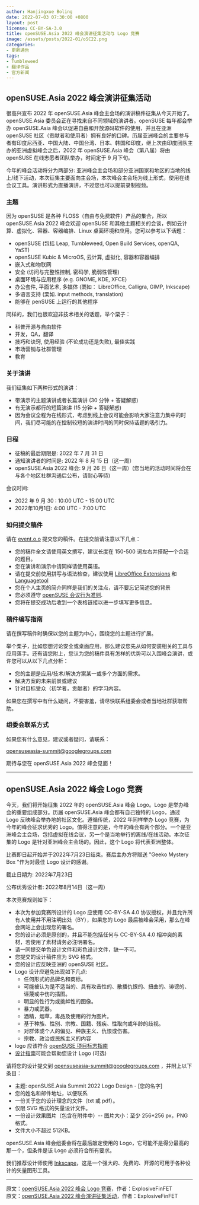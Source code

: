 ```yaml
---
author: Hanjingxue Boling
date: 2022-07-03 07:30:00 +0800
layout: post
license: CC-BY-SA-3.0
title: openSUSE.Asia 2022 峰会演讲征集活动与 Logo 竞赛
image: /assets/posts/2022-01/oSC22.png
categories:
- 更新通告
tags:
- Tumbleweed
- 翻译作品
- 官方新闻
---
```


## openSUSE.Asia 2022 峰会演讲征集活动

很高兴宣布 2022 年 openSUSE.Asia 峰会主会场的演讲稿件征集从今天开始了。openSUSE.Asia 委员会正在寻找来自不同领域的演讲者。openSUSE 每年都会举办 openSUSE.Asia 峰会以促进自由和开放源码软件的使用，并且在亚洲 openSUSE 社区（贡献者和使用者）拥有良好的口碑。历届亚洲峰会的主要参与者有印度尼西亚、中国大陆、中国台湾、日本、韩国和印度，继上次由印度团队主办的亚洲虚拟峰会之后，2022 年 openSUSE.Asia 峰会（第八届）将由 openSUSE 在线志愿者团队举办，时间定于 9 月下旬。

今年的峰会活动将分为两部分: 亚洲峰会主会场和部分亚洲国家和地区的当地的线上/线下活动，本次征集主要面向主会场，本次峰会主会场为线上形式，使用在线会议工具。演讲形式为直播演讲，不过您也可以提前录制视频。

### 主题

因为 openSUSE 是各种 FLOSS（自由与免费软件）产品的集合，所以 openSUSE.Asia 2022 峰会欢迎 openSUSE 和其他主题相关的会谈，例如云计算、虚拟化、容器、容器编排、Linux 桌面环境和应用。您可以参考以下话题：

- openSUSE (包括 Leap, Tumbleweed, Open Build Services, openQA, YaST)
- openSUSE Kubic & MicroOS, 云计算, 虚拟化, 容器和容器编排
- 嵌入式和物联网
- 安全 (访问与完整性控制, 密码学, 脆弱性管理)
- 桌面环境与应用程序 (e.g. GNOME, KDE, XFCE)
- 办公套件, 平面艺术, 多媒体 (栗如： LibreOffice, Calligra, GIMP, Inkscape)
- 多语言支持 (栗如. input methods, translation)
- 能够在 penSUSE 上运行的其他程序

同样的，我们也很欢迎非技术相关的话题，举个栗子：

- 科普开源与自由软件
- 开发，QA，翻译
- 技巧和诀窍, 使用经验 (不论成功还是失败), 最佳实践
- 市场营销与社群管理
- 教育

### 关于演讲

我们征集如下两种形式的演讲：

- 带演示的主题演讲或者长篇演讲 (30 分钟 + 答疑解惑)
- 有无演示都行的短篇演讲 (15 分钟 + 答疑解惑)
- 因为会议全程为在线形式，考虑到线上会议可能会影响大家注意力集中的时间，我们尽可能的在控制较短的演讲时间的同时保持话题的吸引力。

### 日程

- 征稿的最后期限是: 2022 年 7 月 31 日
- 通知演讲者的时间是: 2022 年 8 月 15 日（这一周）
- openSUSE.Asia 2022 峰会: 9 月 26 日（这一周）(您当地的活动时间将会在与各个地区社群沟通后公布，请耐心等待)

会议时间:

- 2022 年 9 月 30 : 10:00 UTC - 15:00 UTC
- 2022年10月1日: 4:00 UTC - 7:00 UTC

### 如何提交稿件

请在 [event.o.o](https://events.opensuse.org/conferences/oSAS22/) 提交您的稿件。在提交前请注意以下几点：

- 您的稿件全文请使用英文撰写，建议长度在 150-500 词左右并搭配一个合适的题目。
- 您在演讲和演示中请同样请使用英语。
- 请在提交前使用拼写与语法检查，建议使用 [LibreOffice Extensions](https://extensions.libreoffice.org/) 和 [Languagetool](https://www.grammarly.com/)
- 您在个人主页的简介同样是我们的关注点，请不要忘记简述您的背景
- 您必须遵守 [openSUSE 会议行为准则](https://en.opensuse.org/openSUSE:Conference_code_of_conduct).
- 您将在提交成功后收到一个表格链接以进一步填写更多信息。

### 稿件编写指南

请在撰写稿件时确保以您的主题为中心，围绕您的主题进行扩展。

举个栗子，比如您想讨论安全或桌面应用，那么建议您先从如何安装相关的工具与应用落手。还有请您附上，您认为您的稿件具有怎样的优势可以入围峰会演讲，或许您可以从以下几点分析：

- 您的主题是应用/技术/解决方案某一或多个方面的需求。
- 解决方案的未来前景或建议
- 针对目标受众（初学者，贡献者）的学习内容。

如果您在撰写中有什么疑问，不要害羞，请尽快联系组委会或者当地社群获取帮助。

### 组委会联系方式

如果您有什么意见，建议或者疑问，请联系：

[opensuseasia-summit@googlegroups.com](mailto:opensuseasia-summit@googlegroups.com)

期待与您在 openSUSE.Asia 2022 峰会见面！

----

## openSUSE.Asia 2022 峰会 Logo 竞赛

今天，我们将开始征集 2022 年的 openSUSE.Asia 峰会 Logo。Logo 是举办峰会的重要组成部分。历届 openSUSE.Asia 峰会都有自己独特的 Logo，通过 Logo 反映峰会举办地的社区文化。遵循传统，2022 年同样举办 Logo 竞赛，为今年的峰会征求优秀的 Logo。值得注意的是，今年的峰会有两个部分。一个是亚洲峰会主会场，包括虚拟在线会议，另一个是当地举行的离线/在线活动。本次征集的 Logo 是针对亚洲峰会主会场的。因此，这个 Logo 将代表亚洲整体。

比赛即日起开始并于2022年7月23日结束。赛后主办方将赠送 "Geeko Mystery Box "作为对最佳 Logo 设计的感谢。

截止日期为: 2022年7月23日

公布优秀设计者: 2022年8月14日（这一周）

本次竞赛规则如下：

- 本次为参加竞赛所设计的 Logo 应使用 CC-BY-SA 4.0 协议授权，并且允许所有人使用并不用注明出处（BY），如果您的 Logo 最后被峰会采用，那么在峰会网站上会出现您的署名。
- 您的设计必须是原创的，并且不能包括任何与 CC-BY-SA 4.0 相冲突的素材，若使用了素材请务必注明署名。
- 请一同提交单色设计文件和彩色设计文件，缺一不可。
- 您提交的设计稿件应为 SVG 格式。
- 您的设计应反映亚洲的 openSUSE 社区。
- Logo 设计应避免出现如下几点:
    - 任何形式的品牌名和商标。  
    - 可能被认为是不适当的、具有攻击性的、散播仇恨的、扭曲的、诽谤的、诬蔑或中伤的插图。  
    - 明显的性行为或挑衅性的图像。  
    - 暴力或武器。  
    - 酒精，烟草，毒品及使用的行为图片。  
    - 基于种族、性别、宗教、国籍、残疾、性取向或年龄的歧视。  
    - 对群体或个人的偏见、种族主义、仇恨或伤害。  
    - 宗教、政治或民族主义的内容   
-  logo 应该符合 [openSUSE 项目标志指南](https://en.opensuse.org/File:OpenSUSE_Trademark_Guidelines.pdf)
- [设计指南](https://opensuse.github.io/branding-guidelines/)可能会帮助您设计 Logo (可选)

请将您的设计提交到 [opensuseasia-summit@googlegroups.com](mailto:opensuseasia-summit@googlegroups.com) ，并附上以下条目：

- 主题: openSUSE.Asia Summit 2022 Logo Design - [您的名字]
- 您的姓名和邮件地址，以便联系
- 一份关于您的设计理念的文件（txt 或 pdf）。
- 仅限 SVG 格式的矢量设计文件。
- 一份设计效果图片（包含在附件中）-- 图片大小：至少 256*256 px，PNG 格式。
- 文件大小不超过 512KB。

openSUSE.Asia 峰会组委会将在最后敲定使用的 Logo，它可能不是得分最高的那一个，但条件是该 Logo 必须符合所有要求。

我们推荐设计师使用 [Inkscape](https://inkscape.org/)，这是一个强大的、免费的、开源的可用于各种设计的矢量图形工具。



------

原文：[openSUSE.Asia 2022 峰会 Logo 竞赛](https://forum.suse.org.cn/t/topic/15166)，作者：ExplosiveFinFET  
原文：[openSUSE.Asia 2022 峰会演讲征集活动](https://forum.suse.org.cn/t/topic/15165)，作者：ExplosiveFinFET